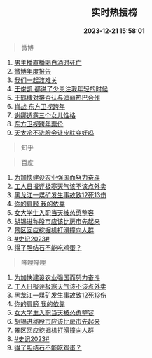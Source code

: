 <div align="center"><h2>实时热搜榜</h2><h4>2023-12-21 15:58:01</h4></div>

> 微博  

1. [男主播直播喝白酒时死亡](https://s.weibo.com/weibo?q=%23%E7%94%B7%E4%B8%BB%E6%92%AD%E7%9B%B4%E6%92%AD%E5%96%9D%E7%99%BD%E9%85%92%E6%97%B6%E6%AD%BB%E4%BA%A1%23&t=31&band_rank=1&Refer=top)<br />
2. [微博年度报告](https://s.weibo.com/weibo?q=%E5%BE%AE%E5%8D%9A%E5%B9%B4%E5%BA%A6%E6%8A%A5%E5%91%8A&t=31&band_rank=2&Refer=top)<br />
3. [我们一起渡难关](https://s.weibo.com/weibo?q=%23%E6%88%91%E4%BB%AC%E4%B8%80%E8%B5%B7%E6%B8%A1%E9%9A%BE%E5%85%B3%23&t=31&band_rank=3&Refer=top)<br />
4. [王俊凯 都说了少关注我年轻的时候](https://s.weibo.com/weibo?q=%E7%8E%8B%E4%BF%8A%E5%87%AF%20%E9%83%BD%E8%AF%B4%E4%BA%86%E5%B0%91%E5%85%B3%E6%B3%A8%E6%88%91%E5%B9%B4%E8%BD%BB%E7%9A%84%E6%97%B6%E5%80%99&t=31&band_rank=4&Refer=top)<br />
5. [王鹤棣对接否认与迪丽热巴合作](https://s.weibo.com/weibo?q=%23%E7%8E%8B%E9%B9%A4%E6%A3%A3%E5%AF%B9%E6%8E%A5%E5%90%A6%E8%AE%A4%E4%B8%8E%E8%BF%AA%E4%B8%BD%E7%83%AD%E5%B7%B4%E5%90%88%E4%BD%9C%23&t=31&band_rank=5&Refer=top)<br />
6. [肖战 东方卫视跨年](https://s.weibo.com/weibo?q=%E8%82%96%E6%88%98%20%E4%B8%9C%E6%96%B9%E5%8D%AB%E8%A7%86%E8%B7%A8%E5%B9%B4&t=31&band_rank=6&Refer=top)<br />
7. [谢娜透露三个女儿性格](https://s.weibo.com/weibo?q=%23%E8%B0%A2%E5%A8%9C%E9%80%8F%E9%9C%B2%E4%B8%89%E4%B8%AA%E5%A5%B3%E5%84%BF%E6%80%A7%E6%A0%BC%23&t=31&band_rank=7&Refer=top)<br />
8. [东方卫视跨年票价](https://s.weibo.com/weibo?q=%E4%B8%9C%E6%96%B9%E5%8D%AB%E8%A7%86%E8%B7%A8%E5%B9%B4%E7%A5%A8%E4%BB%B7&t=31&band_rank=8&Refer=top)<br />
9. [天太冷不洗脸会让皮肤变好吗](https://s.weibo.com/weibo?q=%23%E5%A4%A9%E5%A4%AA%E5%86%B7%E4%B8%8D%E6%B4%97%E8%84%B8%E4%BC%9A%E8%AE%A9%E7%9A%AE%E8%82%A4%E5%8F%98%E5%A5%BD%E5%90%97%23&t=31&band_rank=9&Refer=top)<br />

> 知乎  


> 百度  

1. [为加快建设农业强国而努力奋斗](https://www.baidu.com/s?wd=%E4%B8%BA%E5%8A%A0%E5%BF%AB%E5%BB%BA%E8%AE%BE%E5%86%9C%E4%B8%9A%E5%BC%BA%E5%9B%BD%E8%80%8C%E5%8A%AA%E5%8A%9B%E5%A5%8B%E6%96%97&sa=fyb_news&rsv_dl=fyb_news)<br />
2. [工人日报评极寒天气该不该点外卖](https://www.baidu.com/s?wd=%E5%B7%A5%E4%BA%BA%E6%97%A5%E6%8A%A5%E8%AF%84%E6%9E%81%E5%AF%92%E5%A4%A9%E6%B0%94%E8%AF%A5%E4%B8%8D%E8%AF%A5%E7%82%B9%E5%A4%96%E5%8D%96&sa=fyb_news&rsv_dl=fyb_news)<br />
3. [黑龙江一煤矿发生事故致12死13伤](https://www.baidu.com/s?wd=%E9%BB%91%E9%BE%99%E6%B1%9F%E4%B8%80%E7%85%A4%E7%9F%BF%E5%8F%91%E7%94%9F%E4%BA%8B%E6%95%85%E8%87%B412%E6%AD%BB13%E4%BC%A4&sa=fyb_news&rsv_dl=fyb_news)<br />
4. [你的肩膀 我的依靠](https://www.baidu.com/s?wd=%E4%BD%A0%E7%9A%84%E8%82%A9%E8%86%80+%E6%88%91%E7%9A%84%E4%BE%9D%E9%9D%A0&sa=fyb_news&rsv_dl=fyb_news)<br />
5. [女大学生入职当天被怂恿整容](https://www.baidu.com/s?wd=%E5%A5%B3%E5%A4%A7%E5%AD%A6%E7%94%9F%E5%85%A5%E8%81%8C%E5%BD%93%E5%A4%A9%E8%A2%AB%E6%80%82%E6%81%BF%E6%95%B4%E5%AE%B9&sa=fyb_news&rsv_dl=fyb_news)<br />
6. [胡锡进称股市应该比房市先起来](https://www.baidu.com/s?wd=%E8%83%A1%E9%94%A1%E8%BF%9B%E7%A7%B0%E8%82%A1%E5%B8%82%E5%BA%94%E8%AF%A5%E6%AF%94%E6%88%BF%E5%B8%82%E5%85%88%E8%B5%B7%E6%9D%A5&sa=fyb_news&rsv_dl=fyb_news)<br />
7. [景区回应挖掘机打滑撞向人群](https://www.baidu.com/s?wd=%E6%99%AF%E5%8C%BA%E5%9B%9E%E5%BA%94%E6%8C%96%E6%8E%98%E6%9C%BA%E6%89%93%E6%BB%91%E6%92%9E%E5%90%91%E4%BA%BA%E7%BE%A4&sa=fyb_news&rsv_dl=fyb_news)<br />
8. [#史记2023#](https://www.baidu.com/s?wd=%23%E5%8F%B2%E8%AE%B02023%23&sa=fyb_news&rsv_dl=fyb_news)<br />
9. [得了胆结石不能吃鸡蛋？](https://www.baidu.com/s?wd=%E5%BE%97%E4%BA%86%E8%83%86%E7%BB%93%E7%9F%B3%E4%B8%8D%E8%83%BD%E5%90%83%E9%B8%A1%E8%9B%8B%EF%BC%9F&sa=fyb_news&rsv_dl=fyb_news)<br />

> 哔哩哔哩  

1. [为加快建设农业强国而努力奋斗](https://www.baidu.com/s?wd=%E4%B8%BA%E5%8A%A0%E5%BF%AB%E5%BB%BA%E8%AE%BE%E5%86%9C%E4%B8%9A%E5%BC%BA%E5%9B%BD%E8%80%8C%E5%8A%AA%E5%8A%9B%E5%A5%8B%E6%96%97&sa=fyb_news&rsv_dl=fyb_news)<br />
2. [工人日报评极寒天气该不该点外卖](https://www.baidu.com/s?wd=%E5%B7%A5%E4%BA%BA%E6%97%A5%E6%8A%A5%E8%AF%84%E6%9E%81%E5%AF%92%E5%A4%A9%E6%B0%94%E8%AF%A5%E4%B8%8D%E8%AF%A5%E7%82%B9%E5%A4%96%E5%8D%96&sa=fyb_news&rsv_dl=fyb_news)<br />
3. [黑龙江一煤矿发生事故致12死13伤](https://www.baidu.com/s?wd=%E9%BB%91%E9%BE%99%E6%B1%9F%E4%B8%80%E7%85%A4%E7%9F%BF%E5%8F%91%E7%94%9F%E4%BA%8B%E6%95%85%E8%87%B412%E6%AD%BB13%E4%BC%A4&sa=fyb_news&rsv_dl=fyb_news)<br />
4. [你的肩膀 我的依靠](https://www.baidu.com/s?wd=%E4%BD%A0%E7%9A%84%E8%82%A9%E8%86%80+%E6%88%91%E7%9A%84%E4%BE%9D%E9%9D%A0&sa=fyb_news&rsv_dl=fyb_news)<br />
5. [女大学生入职当天被怂恿整容](https://www.baidu.com/s?wd=%E5%A5%B3%E5%A4%A7%E5%AD%A6%E7%94%9F%E5%85%A5%E8%81%8C%E5%BD%93%E5%A4%A9%E8%A2%AB%E6%80%82%E6%81%BF%E6%95%B4%E5%AE%B9&sa=fyb_news&rsv_dl=fyb_news)<br />
6. [胡锡进称股市应该比房市先起来](https://www.baidu.com/s?wd=%E8%83%A1%E9%94%A1%E8%BF%9B%E7%A7%B0%E8%82%A1%E5%B8%82%E5%BA%94%E8%AF%A5%E6%AF%94%E6%88%BF%E5%B8%82%E5%85%88%E8%B5%B7%E6%9D%A5&sa=fyb_news&rsv_dl=fyb_news)<br />
7. [景区回应挖掘机打滑撞向人群](https://www.baidu.com/s?wd=%E6%99%AF%E5%8C%BA%E5%9B%9E%E5%BA%94%E6%8C%96%E6%8E%98%E6%9C%BA%E6%89%93%E6%BB%91%E6%92%9E%E5%90%91%E4%BA%BA%E7%BE%A4&sa=fyb_news&rsv_dl=fyb_news)<br />
8. [#史记2023#](https://www.baidu.com/s?wd=%23%E5%8F%B2%E8%AE%B02023%23&sa=fyb_news&rsv_dl=fyb_news)<br />
9. [得了胆结石不能吃鸡蛋？](https://www.baidu.com/s?wd=%E5%BE%97%E4%BA%86%E8%83%86%E7%BB%93%E7%9F%B3%E4%B8%8D%E8%83%BD%E5%90%83%E9%B8%A1%E8%9B%8B%EF%BC%9F&sa=fyb_news&rsv_dl=fyb_news)<br />
